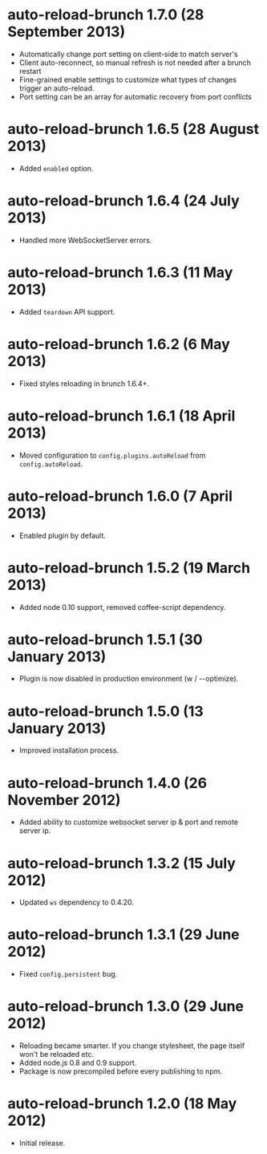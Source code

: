 # auto-reload-brunch 1.7.0 (28 September 2013)
* Automatically change port setting on client-side to match server's
* Client auto-reconnect, so manual refresh is not needed after a brunch restart
* Fine-grained enable settings to customize what types of changes trigger an
  auto-reload.
* Port setting can be an array for automatic recovery from port conflicts

# auto-reload-brunch 1.6.5 (28 August 2013)
* Added `enabled` option.

# auto-reload-brunch 1.6.4 (24 July 2013)
* Handled more WebSocketServer errors.

# auto-reload-brunch 1.6.3 (11 May 2013)
* Added `teardown` API support.

# auto-reload-brunch 1.6.2 (6 May 2013)
* Fixed styles reloading in brunch 1.6.4+.

# auto-reload-brunch 1.6.1 (18 April 2013)
* Moved configuration to `config.plugins.autoReload` from `config.autoReload`.

# auto-reload-brunch 1.6.0 (7 April 2013)
* Enabled plugin by default.

# auto-reload-brunch 1.5.2 (19 March 2013)
* Added node 0.10 support, removed coffee-script dependency.

# auto-reload-brunch 1.5.1 (30 January 2013)
* Plugin is now disabled in production environment (w / --optimize).

# auto-reload-brunch 1.5.0 (13 January 2013)
* Improved installation process.

# auto-reload-brunch 1.4.0 (26 November 2012)
* Added ability to customize websocket server ip & port and remote server ip.

# auto-reload-brunch 1.3.2 (15 July 2012)
* Updated `ws` dependency to 0.4.20.

# auto-reload-brunch 1.3.1 (29 June 2012)
* Fixed `config.persistent` bug.

# auto-reload-brunch 1.3.0 (29 June 2012)
* Reloading became smarter. If you change stylesheet, the page itself
won't be reloaded etc.
* Added node.js 0.8 and 0.9 support.
* Package is now precompiled before every publishing to npm.

# auto-reload-brunch 1.2.0 (18 May 2012)
* Initial release.
